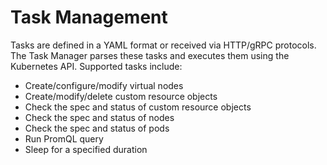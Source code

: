 # Task Management

Tasks are defined in a YAML format or received via HTTP/gRPC protocols. The Task Manager parses these tasks and executes them using the Kubernetes API. Supported tasks include:

- Create/configure/modify virtual nodes
- Create/modify/delete custom resource objects
- Check the spec and status of custom resource objects
- Check the spec and status of nodes
- Check the spec and status of pods
- Run PromQL query
- Sleep for a specified duration